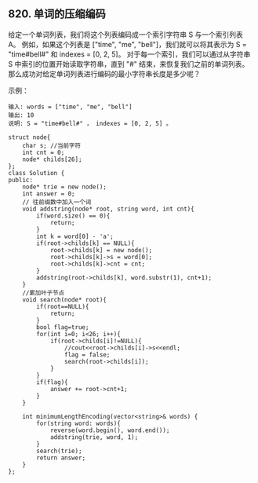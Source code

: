 ## 820. 单词的压缩编码
给定一个单词列表，我们将这个列表编码成一个索引字符串 S 与一个索引列表 A。
例如，如果这个列表是 ["time", "me", "bell"]，我们就可以将其表示为 S = "time#bell#" 和 indexes = [0, 2, 5]。
对于每一个索引，我们可以通过从字符串 S 中索引的位置开始读取字符串，直到 "#" 结束，来恢复我们之前的单词列表。
那么成功对给定单词列表进行编码的最小字符串长度是多少呢？

示例：
```
输入: words = ["time", "me", "bell"]
输出: 10
说明: S = "time#bell#" ， indexes = [0, 2, 5] 。
```

```
struct node{
    char s; //当前字符
    int cnt = 0;
    node* childs[26];
};
class Solution {
public:
    node* trie = new node();
    int answer = 0;
    // 往前缀数中加入一个词
    void addstring(node* root, string word, int cnt){
        if(word.size() == 0){
            return;
        }
        int k = word[0] - 'a';
        if(root->childs[k] == NULL){
            root->childs[k] = new node();
            root->childs[k]->s = word[0];
            root->childs[k]->cnt = cnt;
        }
        addstring(root->childs[k], word.substr(1), cnt+1);
    }
    //累加叶子节点
    void search(node* root){
        if(root==NULL){
            return;
        }
        bool flag=true;
        for(int i=0; i<26; i++){
            if(root->childs[i]!=NULL){
                //cout<<root->childs[i]->s<<endl;
                flag = false;
                search(root->childs[i]);
            }
        }
        if(flag){
            answer += root->cnt+1;
        }
    }

    int minimumLengthEncoding(vector<string>& words) {
        for(string word: words){
            reverse(word.begin(), word.end());
            addstring(trie, word, 1);
        }
        search(trie);
        return answer;
    }
};
```
